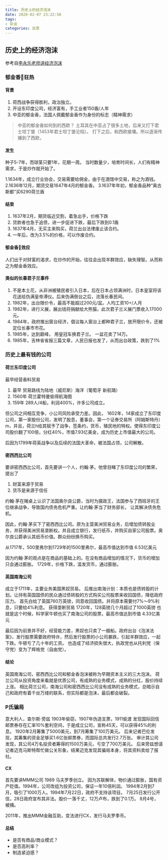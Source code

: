 ```yaml
---
title: 历史上的经济泡沫
date: 2020-02-07 23:22:50
tags: 
- 杂谈
categories: 反思
---
```


## 历史上的经济泡沫

参考自[李永乐老师讲经济泡沫](https://www.bilibili.com/video/av69184579)

### 郁金香🌷狂热

#### 背景
1. 荷西战争获得胜利，政治独立。
2. 开设东印度公司，经济富有，手工业者150盾/人年
3. 中亚的郁金香，法国人佩戴郁金香作为身份的标志（精神需求）

<!-- more -->

>中亚的郁金香如何到的西欧？
土耳其在中亚占了很多土地，后来又打下君士坦丁堡（1453年君士坦丁堡沦陷）。
打下之后，和西欧接壤。所以逐渐传播到了西欧，

#### 发生
种子5-7年，而球茎只要1年，花期一周。
当时数量少，培育时间长，人们有精神需求，于是炒作就开始了。

1.1634年，成立行业协会，交易需要给佣金，由于在酒馆中交易，称之为酒钱。
2.1636年12月，期货交易1647年4月的郁金香。
3.1637年年初，郁金香品种“奥古斯都”买6290荷兰盾

#### 结束
1. 1637年2月，期货临近交割，着急出手，价格下跌
2. 贷款者也急于追债，进一步促进下跌，最后下跌到0.1盾
3. 1637年4月，无买主来购买，荷兰出台法律废止该合约。
4. 一年后，改为3.5%的价格，可以作废合约。

#### 郁金香🌷效应

人们出于对财富的渴求，在炒作的开始，往往会出现羊群效应，缺失理智。从而称之为郁金香效应。

#### 类似的长春君子兰事件

1. 不是本土花，从非洲被殖民者引入日本，后在日本占领满洲时，日本皇室将该花送给伪满皇帝溥仪。后来伪满倒台之后，流落长春民间。
2. 1982年，出台限价令，最高不能超过200元/盆。人均工资10+/人月
3. 1982年，进行义展，展出钱将捐献给大熊猫，此次君子兰义展门票收入17000元。
4. 1984年，政府推出窗台经济，倡议每人窗台上都种君子兰，放开限价令，还被定位长春市市花。
5. 1985年，达到巅峰， 用皇冠车换君子兰。 一盆花卖了14万。
6. 1985年，吉林省省报三篇文章，人民日报也发了，从而出台政策，跌到了1%

### 历史上最有钱的公司

#### 荷兰东印度公司
最早经营香料贸易
1. 最早 贸易路线为陆地（威尼斯）海洋（葡萄牙 新航璐）
2. 1560年 荷兰霍特曼偷得航海图
3. 159年 289人/4船，利润400%，许多公司成立。


但公司之间相互竞争，小公司风险承受力差。因此， 1602年，14家成立了东印度公司，第一家股份公司，发明了股息，董事会，第一个证券交易所（阿姆斯特丹）m，并且，荷兰h给其赋予了战争，签条约，货币，殖民地的特权。使得东印度公司股价翻了100倍，分红40%，市值7.93亿美金，成为历史上市值最大的公司。

后因为1799年荷英战争以及后续的法国大革命，被法国占领，公司解散。

#### 密西西比公司

要讲密西西比公司，首先要讲一个人，约翰·茅。他曾目睹了东印度公司的繁荣，提出了

1. 财富来源于贸易
2. 货币是来源于信任

约翰·茅在赌桌上认识了法国奥尔良公爵，当时为摄政王，法国参与了西班牙的王位继承战争，导致国内债务危机严重。让约翰·茅当了财务部长， 让其解决债务危机。

因此，约翰·茅买下了密西西比公司。原为主营美洲贸易业务，后增加债转股业务，并获得美洲贸易垄断权。并且成立银行，发行纸币，并购买自家公司股票。奥尔良公爵承认其纸币价值。群众纷纷换币购买。

从1717年，500里弗尔到1729年的1500里弗尔，最高市值达到市值 6.53亿美元

因为约翰·茅的观点是在商品的基础上的。在没有商品增加的情况下，货币的增加只会通过膨胀。
1729年，价格下跌，滥发货币，通过膨胀。


#### 英国南海公司
成立于1711年，主要业务美国黑奴贸易。
后推出南海计划：本质也是债转股的计划。让持有英国国债的民众通过债转股的方式购买公司股票来收回国债，降低政府压力。
首先白给了英国760万英镑，同意收回国债。并将原本需要付7%～9%利息，只要给4%利息。
获得垄断贸易
1720年，128英镑几个月超过了1000英镑
也就是这个时候，科学家牛顿也买了南海公司的股票，最高市值达到市值 4.33亿美元

最后因为前景并不好，经营能力差，黑奴也只卖了一艘船。政府出台《泡沫法案》，发行股票需要政府特许，然后发行股票的小公司暴跌，引起羊群效应，一起下跌。牛顿亏了几十年的工资。
也造成了经济损失很大，执政党也从托利党（保守党）变为了辉格党（自由党）。

#### 结论

英国南海公司，密西西比公司和郁金香泡沫被称为早期资本主义的三大泡沫。
荷兰公司从投资角度来看就是优质公司，有成熟的业务模式，成熟的分红，股价持续上涨。
相比荷兰公司，南海公司和密西西比公司没有成熟的业务模式，总暗示自己和政府有着千丝万缕的联系，但实际都是泡沫，最后都会破裂。

### P氏骗局
意大利人，查尔斯·旁兹
1903年偷窃，1907年伪造支票，1911偷渡
发现国际回信邮票券存在汇率10%套利空间，于是成立公司，宣称45天，可以获得45%的利息。
1920年2月筹集了5000美元，到7月筹集了100万美元。
后来记者巴伦发现，其筹集的资金足够买1.6亿张邮票券，而国际总共发行2.7万张。
审计其公司发现，其公司4万名投资者筹得的1500万美元，亏空了700万美元。
后来旁兹想请记者迈克马斯特帮忙做公关形象，结果迈克发现其骗局本身，将其资料卖给了报社。

#### CX
首先要讲MMM公司 1989 马夫罗季创立。
因为苏联解体，物价通过膨胀，国有资产贬值。1994年，公司改组为投资公司，保证一年10倍利润。
1994年2月到7月，吸引了1000万人。1994年7月22日，政府不支持该项目。
7月25日发行公开信，28日政府宣布其非法。股价一落千丈，12万卢布，跌到了0.1万。
8月4号，被捕。

2011年，推出MMM金融互助，变法进行CX，发行马夫罗季币。

#### 总结
* 是否有商品/商业模式？
* 是否高利率？
* 制造紧迫感？




